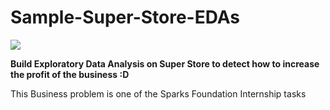 # Sample-Super-Store-EDAs

<img src="https://media.istockphoto.com/photos/all-your-necessities-stored-in-one-place-picture-id1157106624?k=20&m=1157106624&s=612x612&w=0&h=jLXRK4qRL_3QITpschx1Wy2Aj2Vyy47Q1Q_R7hVcPQg=">

<strong>Build Exploratory Data Analysis on Super Store to detect how to increase the profit of the business :D</strong>

<div>This Business problem is one of the Sparks Foundation Internship tasks </div>
